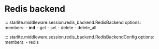 # Redis backend

::: starlite.middleware.session.redis_backend.RedisBackend
    options:
        members:
            - __init__
            - get
            - set
            - delete
            - delete_all

::: starlite.middleware.session.redis_backend.RedisBackendConfig
    options:
        members:
            - redis
